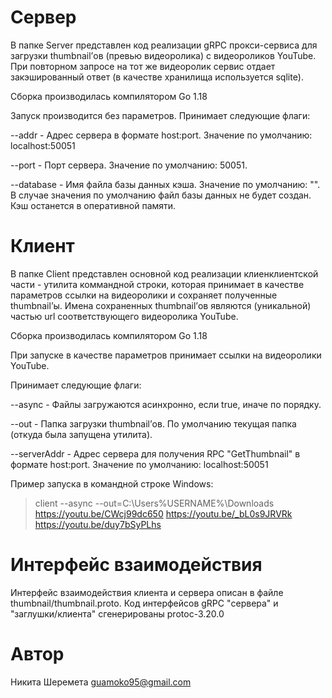 # Сервер

В папке Server представлен код реализации gRPC прокси-сервиса для загрузки thumbnail’ов (превью видеоролика) c видеороликов YouTube. 
При повторном запросе на тот же видеоролик сервис отдает закэшированный ответ (в качестве хранилища используется sqlite). 

Сборка производилась компилятором Go 1.18

Запуск производится без параметров.
Принимает следующие флаги:

--addr        - Адрес сервера в формате host:port. 
                Значение по умолчанию: localhost:50051

--port        - Порт сервера. Значение по умолчанию: 50051.

--database    - Имя файла базы данных кэша. Значение по умолчанию: "".
                В случае значения по умолчанию файл базы данных не 
                будет создан. Кэш останется в оперативной памяти.


# Клиент

В папке Сlient представлен основной код реализации клиенклиентской части - утилита коммандной строки, которая принимает в качестве параметров ссылки на видеоролики и сохраняет полученные thumbnail’ы. Имена сохраненных thumbnail’ов являются (уникальной) частью url соответствующего видеоролика YouTube.

Сборка производилась компилятором Go 1.18

При запуске в качестве параметров принимает ссылки на видеоролики YouTube.

Принимает следующие флаги:

--async         - Файлы загружаются асинхронно, если true, иначе по порядку.

--out           - Папка загрузки thumbnail’ов. По умолчанию текущая папка
                  (откуда была запущена утилита).

--serverAddr    - Адрес сервера для получения RPC "GetThumbnail" в формате 
                  host:port. Значение по умолчанию: localhost:50051

Пример запуска в командной строке Windows:
>client --async --out=C:\Users\%USERNAME%\Downloads https://youtu.be/CWcj99dc650 https://youtu.be/_bL0s9JRVRk https://youtu.be/duy7bSyPLhs           


# Интерфейс взаимодействия 
Интерфейс взаимодействия клиента и сервера описан в файле thumbnail/thumbnail.proto. Код интерфейсов  gRPC "сервера" и "заглушки/клиента" сгенерированы protoc-3.20.0

# Автор

Никита Шеремета
guamoko95@gmail.com
